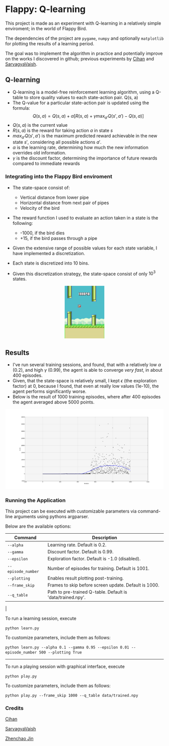 # Flappy: Q-learning

This project is made as an experiment with Q-learning in a relatively simple enviroment; in the world of Flappy Bird.

The dependencies of the project are `pygame`, `numpy` and optionally `matplotlib` for plotting the results of a learning period.

The goal was to implement the algorithm in practice and potentially improve on the works I discovered in github; previous experiments by [Cihan](https://github.com/chncyhn/flappybird-qlearning-bot) and [SarvagyaVaish](https://sarvagyavaish.github.io/FlappyBirdRL/).

## Q-learning

- Q-learning is a model-free reinforcement learning algorithm, using a Q-table to store quality values to each state-action pair. Q(s, a)
- The Q-value for a particular state-action pair is updated using the formula:
$$Q(s, a) = Q(s, a) + \alpha \left[ R(s, a) + \gamma \max_{a'} Q(s', a') - Q(s, a) \right ]$$ 
- $Q(s, a)$ is the current value
- $R(s,a)$ is the reward for taking action $a$ in state $s$
-  $max_{a'} Q(s', a')$ is the maximum predicted reward achievable in the new state $s'$, considering all possible actions $a'$.
- $\alpha$ is the learning rate, determining how much the new information overrides old information.
- $\gamma$ is the discount factor, determining the importance of future rewards compared to immediate rewards

### Integrating into the Flappy Bird enviroment

- The state-space consist of:
  - Vertical distance from lower pipe
  - Horizontal distance from next pair of pipes
  - Velocity of the bird
  
- The reward function I used to evaluate an action taken in a state is the following:
  - -1000,  if the bird dies
  - +15,  if the bird passes through a pipe
  
- Given the extensive range of possible values for each state variable, I have implemented a discretization.
- Each state is discretized into 10 bins.
- Given this discretization strategy, the state-space consist of only $10^3$ states.
  

<p align="center">
  <img src=res/readme/play.gif alt="Play" width="25%">
</p>


## Results

- I've run several training sessions, and found, that with a relatively low $\alpha$ (0.2), and high $\gamma$ (0.99), the agent is able to converge *very fast*, in about 400 episodes.
- Given, that the state-space is relatively small, I kept $\epsilon$ (the exploration factor) at 0, because I found, that even at really low values (1e-10), the agent performs significantly worse.
- Below is the result of 1000 training episodes, where after 400 episodes the agent averaged above 5000 points.

![result](res/readme/result.png)


### Running the Application

This project can be executed with customizable parameters via command-line arguments using pythons argparser.

Below are the available options:

| Command            | Description                                                             |
|--------------------|-------------------------------------------------------------------------|
| `--alpha`          | Learning rate. Default is 0.2.                                          |
| `--gamma`          | Discount factor. Default is 0.99.                                       |
| `--epsilon`        | Exploration factor. Default is -1.0 (disabled).                         |
| `--episode_number` | Number of episodes for training. Default is 1001.                       |
| `--plotting`       | Enables result plotting post-training.                                  |
| `--frame_skip`     | Frames to skip before screen update. Default is 1000.                   |
| `--q_table`        | Path to pre-trained Q-table. Default is 'data/trained.npy'.             |
 |

To run a learning session, execute

```
python learn.py
```
To customize parameters, include them as follows:
```
python learn.py --alpha 0.1 --gamma 0.95 --epsilon 0.01 --episode_number 500 --plotting True 
```

---
To run a playing session with graphical interface, execute

```
python play.py
```
To customize parameters, include them as follows:
```
python play.py --frame_skip 1000 --q_table data/trained.npy
```
### Credits

[Cihan](https://github.com/chncyhn/flappybird-qlearning-bot)

[SarvagyaVaish](https://sarvagyavaish.github.io/FlappyBirdRL/)

[Zhenchao Jin](https://github.com/CharlesPikachu/AIGames/tree/master)
